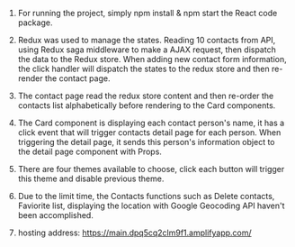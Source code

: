 1. For running the project, simply npm install & npm start the React code package.

2. Redux was used to manage the states.
   Reading 10 contacts from API, using Redux saga middleware to make a AJAX request, then dispatch the data to the Redux store.
   When adding new contact form information, the click handler will dispatch the states to the redux store and then re-render the contact page.

3. The contact page read the redux store content and then re-order the contacts list alphabetically before rendering to the Card components.

4. The Card component is displaying each contact person's name, it has a click event that will trigger contacts detail page for each person. When triggering the detail page, it sends this person's information object to the detail page component with Props.

5. There are four themes available to choose, click each button will trigger this theme and disable previous theme.

6. Due to the limit time, the Contacts functions such as Delete contacts, Faviorite list, displaying the location with Google Geocoding API haven't been accomplished.
7. hosting address: https://main.dpq5cq2clm9f1.amplifyapp.com/
